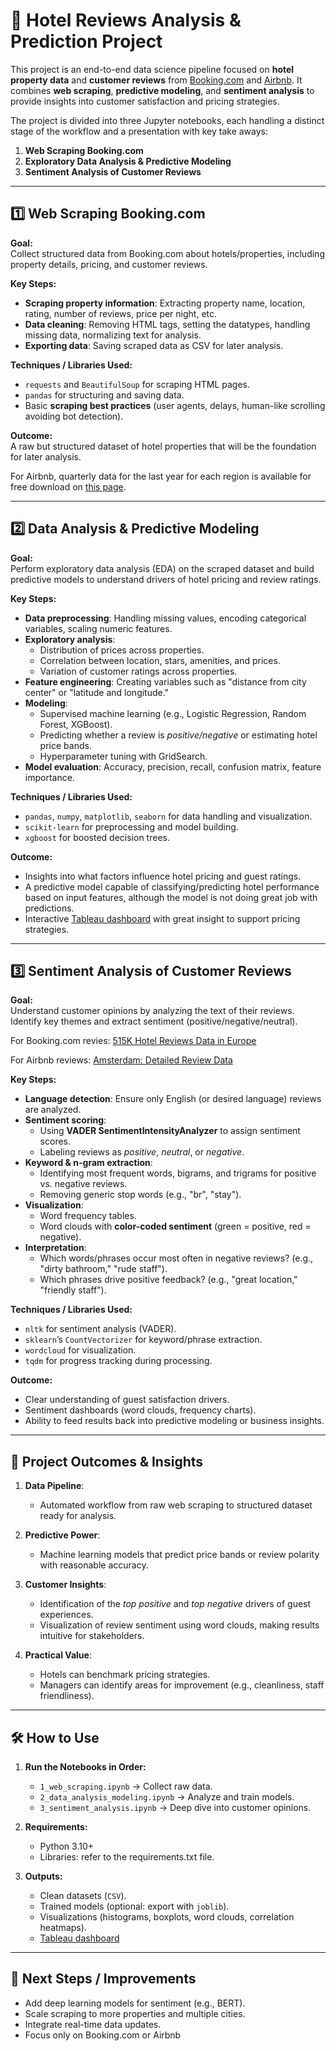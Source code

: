# 🏨 Hotel Reviews Analysis & Prediction Project  

This project is an end-to-end data science pipeline focused on **hotel property data** and **customer reviews** from [Booking.com](https://www.booking.com) and [Airbnb](https://insideairbnb.com/get-the-data/). It combines **web scraping**, **predictive modeling**, and **sentiment analysis** to provide insights into customer satisfaction and pricing strategies.  

The project is divided into three Jupyter notebooks, each handling a distinct stage of the workflow and a presentation with key take aways:  

1. **Web Scraping Booking.com**  
2. **Exploratory Data Analysis & Predictive Modeling**  
3. **Sentiment Analysis of Customer Reviews**

---

## 1️⃣ Web Scraping Booking.com  

**Goal:**  
Collect structured data from Booking.com about hotels/properties, including property details, pricing, and customer reviews.  

**Key Steps:**  
- **Scraping property information**: Extracting property name, location, rating, number of reviews, price per night, etc.  
- **Data cleaning**: Removing HTML tags, setting the datatypes, handling missing data, normalizing text for analysis.  
- **Exporting data**: Saving scraped data as CSV for later analysis.  

**Techniques / Libraries Used:**  
- `requests` and `BeautifulSoup` for scraping HTML pages.  
- `pandas` for structuring and saving data.  
- Basic **scraping best practices** (user agents, delays, human-like scrolling avoiding bot detection).  

**Outcome:**  
A raw but structured dataset of hotel properties that will be the foundation for later analysis.  

For Airbnb, quarterly data for the last year for each region is available for free download on [this page](https://insideairbnb.com/get-the-data/).

---

## 2️⃣ Data Analysis & Predictive Modeling  

**Goal:**  
Perform exploratory data analysis (EDA) on the scraped dataset and build predictive models to understand drivers of hotel pricing and review ratings.  

**Key Steps:**  
- **Data preprocessing**: Handling missing values, encoding categorical variables, scaling numeric features.  
- **Exploratory analysis**:  
  - Distribution of prices across properties.  
  - Correlation between location, stars, amenities, and prices.  
  - Variation of customer ratings across properties.  
- **Feature engineering**: Creating variables such as "distance from city center" or "latitude and longitude."  
- **Modeling**:  
  - Supervised machine learning (e.g., Logistic Regression, Random Forest, XGBoost).  
  - Predicting whether a review is *positive/negative* or estimating hotel price bands.  
  - Hyperparameter tuning with GridSearch.  
- **Model evaluation**: Accuracy, precision, recall, confusion matrix, feature importance.  

**Techniques / Libraries Used:**  
- `pandas`, `numpy`, `matplotlib`, `seaborn` for data handling and visualization.  
- `scikit-learn` for preprocessing and model building.  
- `xgboost` for boosted decision trees.  

**Outcome:**  
- Insights into what factors influence hotel pricing and guest ratings.  
- A predictive model capable of classifying/predicting hotel performance based on input features, although the model is not doing great job with predictions.
- Interactive [Tableau dashboard](https://public.tableau.com/views/amsterdam_listings/AmsterdamListings?:language=en-US&publish=yes&:sid=&:redirect=auth&:display_count=n&:origin=viz_share_link) with great insight to support pricing strategies. 

---

## 3️⃣ Sentiment Analysis of Customer Reviews  

**Goal:**  
Understand customer opinions by analyzing the text of their reviews. Identify key themes and extract sentiment (positive/negative/neutral).  

For Booking.com revies: [515K Hotel Reviews Data in Europe](https://www.kaggle.com/datasets/jiashenliu/515k-hotel-reviews-data-in-europe?resource=download)

For Airbnb reviews: [Amsterdam: Detailed Review Data](https://insideairbnb.com/get-the-data/)

**Key Steps:**  
- **Language detection**: Ensure only English (or desired language) reviews are analyzed.  
- **Sentiment scoring**:  
  - Using **VADER SentimentIntensityAnalyzer** to assign sentiment scores.  
  - Labeling reviews as *positive*, *neutral*, or *negative*.  
- **Keyword & n-gram extraction**:  
  - Identifying most frequent words, bigrams, and trigrams for positive vs. negative reviews.  
  - Removing generic stop words (e.g., "br", "stay").  
- **Visualization**:  
  - Word frequency tables.  
  - Word clouds with **color-coded sentiment** (green = positive, red = negative).  
- **Interpretation**:  
  - Which words/phrases occur most often in negative reviews? (e.g., "dirty bathroom," "rude staff").  
  - Which phrases drive positive feedback? (e.g., "great location," "friendly staff").  

**Techniques / Libraries Used:**  
- `nltk` for sentiment analysis (VADER).  
- `sklearn`’s `CountVectorizer` for keyword/phrase extraction.  
- `wordcloud` for visualization.  
- `tqdm` for progress tracking during processing.  

**Outcome:**  
- Clear understanding of guest satisfaction drivers.  
- Sentiment dashboards (word clouds, frequency charts).  
- Ability to feed results back into predictive modeling or business insights.  

---

## 🌟 Project Outcomes & Insights  

1. **Data Pipeline**:  
   - Automated workflow from raw web scraping to structured dataset ready for analysis.  

2. **Predictive Power**:  
   - Machine learning models that predict price bands or review polarity with reasonable accuracy.  

3. **Customer Insights**:  
   - Identification of the *top positive* and *top negative* drivers of guest experiences.  
   - Visualization of review sentiment using word clouds, making results intuitive for stakeholders.  

4. **Practical Value**:  
   - Hotels can benchmark pricing strategies.  
   - Managers can identify areas for improvement (e.g., cleanliness, staff friendliness).  

---

## 🛠️ How to Use  

1. **Run the Notebooks in Order:**  
   - `1_web_scraping.ipynb` → Collect raw data.  
   - `2_data_analysis_modeling.ipynb` → Analyze and train models.  
   - `3_sentiment_analysis.ipynb` → Deep dive into customer opinions.  

2. **Requirements:**  
   - Python 3.10+  
   - Libraries: refer to the requirements.txt file.  

3. **Outputs:**  
   - Clean datasets (`CSV`).  
   - Trained models (optional: export with `joblib`).  
   - Visualizations (histograms, boxplots, word clouds, correlation heatmaps).
   - [Tableau dashboard](https://public.tableau.com/views/amsterdam_listings/AmsterdamListings?:language=en-US&publish=yes&:sid=&:redirect=auth&:display_count=n&:origin=viz_share_link)

---

## 📌 Next Steps / Improvements  

- Add deep learning models for sentiment (e.g., BERT).  
- Scale scraping to more properties and multiple cities.  
- Integrate real-time data updates.
- Focus only on Booking.com or Airbnb
